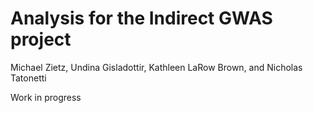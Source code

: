 # Analysis for the Indirect GWAS project

Michael Zietz, Undina Gisladottir, Kathleen LaRow Brown, and Nicholas Tatonetti

Work in progress
